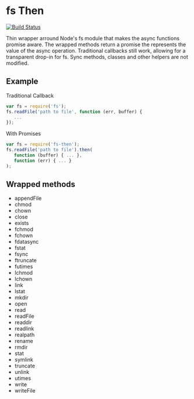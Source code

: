fs Then
=======

[![Build Status](https://travis-ci.org/node-then/fs-then.png)](https://travis-ci.org/node-then/fs-then)

Thin wrapper arround Node's fs module that makes the async functions promise
aware. The wrapped methods return a promise the represents the value of the
async operation. Traditional callbacks still work, allowing for a transparent
drop-in for fs. Sync methods, classes and other helpers are not modified.


Example
-------

Traditional Callback

```javascript
var fs = require('fs');
fs.readFile('path to file', function (err, buffer) {
   ...
});
```

With Promises

```javascript
var fs = require('fs-then');
fs.readFile('path to file').then(
   function (buffer) { ... },
   function (err) { ... }
);
```


Wrapped methods
---------------

- appendFile
- chmod
- chown
- close
- exists
- fchmod
- fchown
- fdatasync
- fstat
- fsync
- ftruncate
- futimes
- lchmod
- lchown
- link
- lstat
- mkdir
- open
- read
- readFile
- readdir
- readlink
- realpath
- rename
- rmdir
- stat
- symlink
- truncate
- unlink
- utimes
- write
- writeFile
